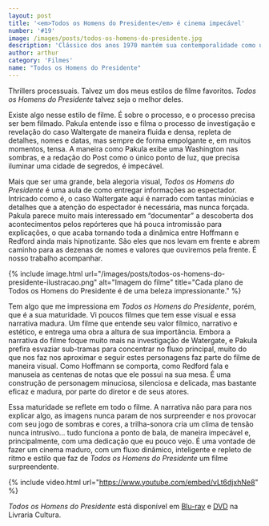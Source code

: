```yaml
---
layout: post
title: '<em>Todos os Homens do Presidente</em> é cinema impecável'
number: '#19'
image: /images/posts/todos-os-homens-do-presidente.jpg
description: 'Clássico dos anos 1970 mantém sua contemporalidade como um dos grandes filmes já feitos.'
author: arthur
category: 'Filmes'
name: "Todos os Homens do Presidente"
---
```


Thrillers processuais. Talvez um dos meus estilos de filme favoritos. _Todos os Homens do Presidente_ talvez seja o melhor deles.

Existe algo nesse estilo de filme. É sobre o processo, e o processo precisa ser bem filmado. Pakula entende isso e filma o processo de investigação e revelação do caso Waltergate de maneira fluida e densa, repleta de detalhes, nomes e datas, mas sempre de forma empolgante e, em muitos momentos, tensa. A maneira como Pakula exibe uma Washington nas sombras, e a redação do Post como o único ponto de luz, que precisa iluminar uma cidade de segredos, é impecável.

Mais que ser uma grande, bela alegoria visual, _Todos os Homens do Presidente_ é uma aula de como entregar informações ao espectador. Intricado como é, o caso Waltergate aqui é narrado com tantas minúcias e detalhes que a atenção do espectador é necessária, mas nunca forçada. Pakula parece muito mais interessado em “documentar” a descoberta dos acontecimentos pelos repórteres que há pouca intromissão para explicações, o que acaba tornando toda a dinâmica entre Hoffmann e Redford ainda mais hipnotizante. São eles que nos levam em frente e abrem caminho para as dezenas de nomes e valores que ouviremos pela frente. É nosso trabalho acompanhar.

{% include image.html url="/images/posts/todos-os-homens-do-presidente-ilustracao.png" alt="Imagem do filme" title="Cada plano de Todos os Homens do Presidente é de uma beleza impressionante." %}

Tem algo que me impressiona em _Todos os Homens do Presidente_, porém, que é a sua maturidade. Vi poucos filmes que tem esse visual e essa narrativa madura. Um filme que entende seu valor fílmico, narrativo e estético, e entrega uma obra a altura de sua importância. Embora a narrativa do filme foque muito mais na investigação de Watergate, e Pakula prefira esvaziar sub-tramas para concentrar no fluxo principal, muito do que nos faz nos aproximar e seguir estes personagens faz parte do filme de maneira visual. Como Hoffmann se comporta, como Redford fala e manuseia as centenas de notas que ele possui na sua mesa. É uma construção de personagem minuciosa, silenciosa e delicada, mas bastante eficaz e madura, por parte do diretor e de seus atores.

Essa maturidade se reflete em todo o filme. A narrativa não para para nos explicar algo, as imagens nunca param de nos surpreender e nos provocar com seu jogo de sombras e cores, a trilha-sonora cria um clima de tensão nunca intrusivo… tudo funciona a ponto de bala, de maneira impecável e, principalmente, com uma dedicação que eu pouco vejo. É uma vontade de fazer um cinema maduro, com um fluxo dinâmico, inteligente e repleto de ritmo e estilo que faz de _Todos os Homens do Presidente_ um filme surpreendente.

{% include video.html url="https://www.youtube.com/embed/vLt6djxhNe8" %}

_Todos os Homens do Presidente_ está disponível em [Blu-ray](http://oferta.vc/pajP) e [DVD](http://oferta.vc/pajU) na Livraria Cultura.
